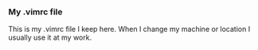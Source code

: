 ### My .vimrc file ###
This is my .vimrc file I keep here. When I change my machine or location I usually use it at my work.
